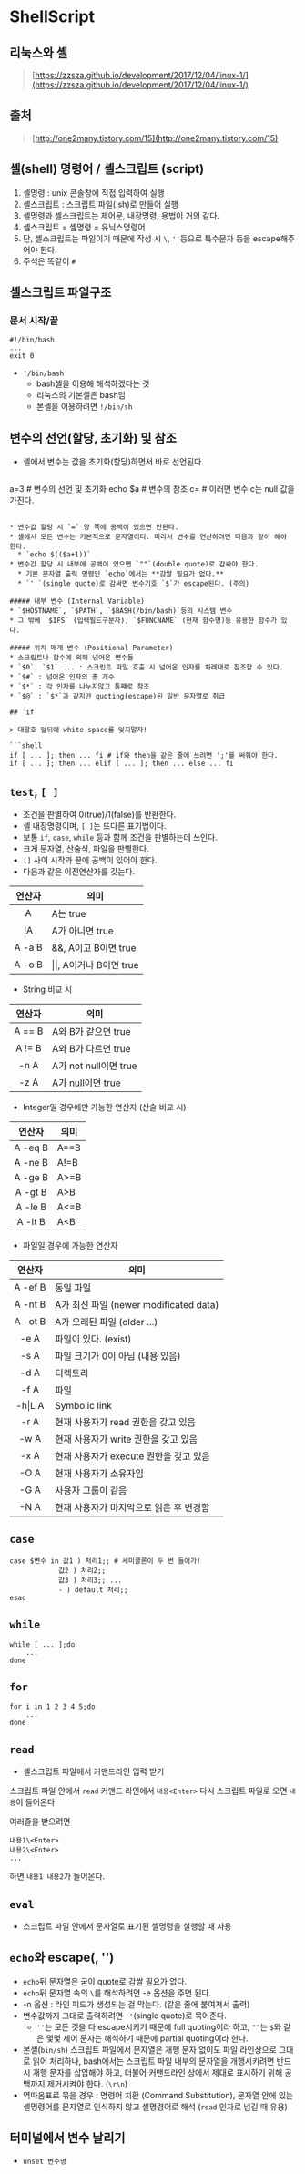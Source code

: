 # ShellScript

## 리눅스와 셸

> [https://zzsza.github.io/development/2017/12/04/linux-1/](https://zzsza.github.io/development/2017/12/04/linux-1/)

## 출처

> [http://one2many.tistory.com/15](http://one2many.tistory.com/15)

## 셸\(shell\) 명령어 / 셸스크립트 \(script\)

1. 셸명령 : unix 콘솔창에 직접 입력하여 실행
2. 셸스크립트 : 스크립트 파일\(.sh\)로 만들어 실행
3. 셸명령과 셸스크립트는 제어문, 내장명령, 용법이 거의 같다.
4. 셸스크립트 = 셸명령 = 유닉스명령어
5. 단, 셸스크립트는 파일이기 때문에 작성 시 `\`, `''`등으로 특수문자 등을 escape해주어야 한다.
6. 주석은 똑같이 `#`

## 셸스크립트 파일구조

### 문서 시작/끝

```text
#!/bin/bash
...
exit 0
```

* `!/bin/bash`
  * bash셸을 이용해 해석하겠다는 것
  * 리눅스의 기본셸은 bash임
  * 본셸을 이용하려면 `!/bin/sh`

## 변수의 선언\(할당, 초기화\) 및 참조

* 셸에서 변수는 값을 초기화\(할당\)하면서 바로 선언된다.

  ```shell
a=3 # 변수의 선언 및 초기화
  echo $a # 변수의 참조
  c= # 이러면 변수 c는 null 값을 가진다.
  ```

* 변수값 할당 시 `=` 양 쪽에 공백이 있으면 안된다.
* 셸에서 모든 변수는 기본적으로 문자열이다. 따라서 변수를 연산하려면 다음과 같이 해야 한다.
    * `echo $(($a+1))`
* 변수값 할당 시 내부에 공백이 있으면 `""`(double quote)로 감싸야 한다.
    * 기본 문자열 출력 명령인 `echo`에서는 **감쌀 필요가 없다.**
    * `''`(single quote)로 감싸면 변수기호 `$`가 escape된다. (주의)

##### 내부 변수 (Internal Variable)
* `$HOSTNAME`, `$PATH`, `$BASH(/bin/bash)`등의 시스템 변수
* 그 밖에 `$IFS` (입력필드구분자), `$FUNCNAME` (현재 함수명)등 유용한 함수가 있다.

##### 위치 매개 변수 (Positional Parameter)
* 스크립트나 함수에 의해 넘어온 변수들
* `$0`, `$1` ... : 스크립트 파일 호출 시 넘어온 인자를 차례대로 참조할 수 있다.
* `$#` : 넘어온 인자의 총 개수
* `$*` : 각 인자를 나누지않고 통째로 참조
* `$@` : `$*`과 같지만 quoting(escape)된 일반 문자열로 취급

## `if`

> 대괄호 앞뒤에 white space를 잊지말자!

```shell
if [ ... ]; then ... fi # if와 then을 같은 줄에 쓰려면 ';'를 써줘야 한다.
if [ ... ]; then ... elif [ ... ]; then ... else ... fi
```

## `test`, `[ ]`
* 조건을 판별하여 0(true)/1(false)를 반환한다.
* 셸 내장명령이며, `[ ]`는 또다른 표기법이다.
* 보통 `if`, `case`, `while` 등과 함께 조건을 판별하는데 쓰인다.
* 크게 문자열, 산술식, 파일을 판별한다.
* `[]` 사이 시작과 끝에 공백이 있어야 한다.
* 다음과 같은 이진연산자를 갖는다.

| 연산자 | 의미                     |
| :----: | ------------------------ |
|   A    | A는 true                 |
|   !A   | A가 아니면 true          |
| A -a B | &&, A이고 B이면 true     |
| A -o B | \|\|, A이거나 B이면 true |

* String 비교 시

| 연산자 | 의미                  |
| :----: | --------------------- |
| A == B | A와 B가 같으면 true   |
| A != B | A와 B가 다르면 true   |
|  -n A  | A가 not null이면 true |
|  -z A  | A가 null이면 true     |

* Integer일 경우에만 가능한 연산자 (산술 비교 시)

| 연산자  | 의미 |
| :-----: | ---- |
| A -eq B | A==B |
| A -ne B | A!=B |
| A -ge B | A>=B |
| A -gt B | A>B  |
| A -le B | A<=B |
| A -lt B | A<B  |

* 파일일 경우에 가능한 연산자

| 연산자  | 의미                                    |
| :-----: | --------------------------------------- |
| A -ef B | 동일 파일                               |
| A -nt B | A가 최신 파일 (newer modificated data)  |
| A -ot B | A가 오래된 파일 (older ...)             |
|  -e A   | 파일이 있다. (exist)                    |
|  -s A   | 파일 크기가 0이 아님 (내용 있음)        |
|  -d A   | 디렉토리                                |
|  -f A   | 파일                                    |
| -h\|L A | Symbolic link                           |
|  -r A   | 현재 사용자가 read 권한을 갖고 있음     |
|  -w A   | 현재 사용자가 write 권한을 갖고 있음    |
|  -x A   | 현재 사용자가 execute 권한을 갖고 있음  |
|  -O A   | 현재 사용자가 소유자임                  |
|  -G A   | 사용자 그룹이 같음                      |
|  -N A   | 현재 사용자가 마지막으로 읽은 후 변경함 |

## `case`

```shell
case $변수 in 값1 ) 처리1;; # 세미콜론이 두 번 들어가!
			값2 ) 처리2;;
			값3 ) 처리3;; ...
			- ) default 처리;;
esac
```

## `while`

```text
while [ ... ];do
    ...
done
```

## `for`

```text
for i in 1 2 3 4 5;do
    ...
done
```

## `read`

* 셸스크립트 파일에서 커맨드라인 입력 받기

스크립트 파일 안에서 `read` 커맨드 라인에서 `내용<Enter>` 다시 스크립트 파일로 오면 `내용`이 들어온다

여러줄을 받으려면

```text
내용1\<Enter>
내용2\<Enter>
...
```

하면 `내용1 내용2`가 들어온다.

## `eval`

* 스크립트 파일 안에서 문자열로 표기된 셸명령을 실행할 때 사용

## `echo`와 escape\(\, ''\)

* `echo`뒤 문자열은 굳이 quote로 감쌀 필요가 없다.
* `echo`뒤 문자열 속의 `\`를 해석하려면 -e 옵션을 주면 된다.
* -n 옵션 : 라인 피드가 생성되는 걸 막는다. \(같은 줄에 붙여져서 출력\)
* 변수값까지 그대로 출력하려면 `''`\(single quote\)로 묶어준다.
  * `''`는 모든 것을 다 escape시키기 때문에 full quoting이라 하고, `""`는 `$`와 같은 몇몇 제어 문자는 해석하기 때문에 partial quoting이라 한다.
* 본셸\(`bin/sh`\) 스크립트 파일에서 문자열은 개행 문자 없이도 파일 라인상으로 그대로 읽어 처리하나, bash에서는 스크립트 파일 내부의 문자열을 개행시키려면 반드시 개행 문자를 삽입해야 하고, 더불어 커맨드라인 상에서 제대로 표시하기 위해 공백까지 제거시켜야 한다. \(`\r\n`\)
* 역따옴표로 묶을 경우 : 명령어 치환 \(Command Substitution\), 문자열 안에 있는 셸명령어를 문자열로 인식하지 않고 셸명령어로 해석 \(`read` 인자로 넘길 때 유용\)

## 터미널에서 변수 날리기

* `unset 변수명`

